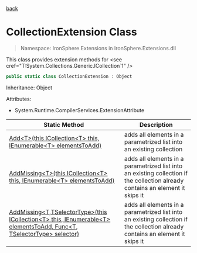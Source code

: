 ﻿[back](/IronSphere.Extensions/types)

# CollectionExtension Class

> Namespace: IronSphere.Extensions in  IronSphere.Extensions.dll

This class provides extension methods for &lt;see cref=&quot;T:System.Collections.Generic.ICollection`1&quot; /&gt;

```csharp
public static class CollectionExtension : Object
```
Inheritance: Object



Attributes:

* System.Runtime.CompilerServices.ExtensionAttribute



| Static Method | Description |
| --- | --- |
| [Add&lt;T&gt;(this ICollection&lt;T&gt; this, IEnumerable&lt;T&gt; elementsToAdd)](CollectionExtension_Add-T-(ICollection-T-,IEnumerable-T-)) | adds all elements in a parametrized list into an existing collection |
| [AddMissing&lt;T&gt;(this ICollection&lt;T&gt; this, IEnumerable&lt;T&gt; elementsToAdd)](CollectionExtension_AddMissing-T-(ICollection-T-,IEnumerable-T-)) | adds all elements in a parametrized list into an existing collection if the collection already contains an element it skips it |
| [AddMissing&lt;T,TSelectorType&gt;(this ICollection&lt;T&gt; this, IEnumerable&lt;T&gt; elementsToAdd, Func&lt;T, TSelectorType&gt; selector)](CollectionExtension_AddMissing-T,TSelectorType-(ICollection-T-,IEnumerable-T-,Func-T,TSelectorType-)) | adds all elements in a parametrized list into an existing collection if the collection already contains an element it skips it |
